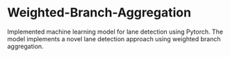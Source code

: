 # Weighted-Branch-Aggregation
Implemented machine learning model for lane detection using Pytorch. The model implements a novel lane detection approach using weighted branch aggregation. 
